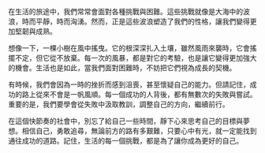 在生活的旅途中，我們常常會面對各種挑戰與困難。這些挑戰就像是大海中的波浪，時而平靜，時而洶湧。然而，正是這些波浪塑造了我們的性格，讓我們變得更加堅韌與成熟。

想像一下，一棵小樹在風中搖曳。它的根深深扎入土壤，雖然風雨來襲時，它會搖擺不定，但它從不放棄。每一次的風暴，都是對它的考驗，也是讓它變得更加強大的機會。生活也是如此，當我們面對困難時，不妨把它們視為成長的契機。

有時候，我們會因為一時的挫折而感到沮喪，甚至懷疑自己的能力。但請記住，成功的路上從來不會是一帆風順。每一個成功的人背後，都有無數次的失敗與嘗試。重要的是，我們要學會從失敗中汲取教訓，調整自己的方向，繼續前行。

在這個快節奏的社會中，別忘了給自己一些時間，靜下心來思考自己的目標與夢想。相信自己，勇敢追尋，無論前方的路有多艱難，只要心中有光，就一定能找到通往成功的道路。記住，生活的每一個挑戰，都是為了讓你成為更好的自己。
